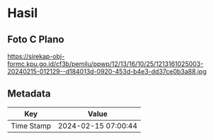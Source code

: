 # Hasil

## Foto C Plano

https://sirekap-obj-formc.kpu.go.id/cf3b/pemilu/ppwp/12/13/16/10/25/1213161025003-20240215-012129--d184013d-0920-453d-b4e3-dd37ce0b3a88.jpg


## Metadata

| Key        | Value               |
| ---------- | ------------------- |
| Time Stamp | 2024-02-15 07:00:44 |



